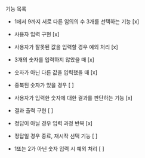 기능 목록

- 1에서 9까지 서로 다른 임의의 수 3개를 선택하는 기능 [x]

- 사용자 입력 구현 [x]
 - 사용자가 잘못된 값을 입력할 경우 예외 처리 [x]
  - 3개의 숫자를 입력하지 않았을 때 [x]
  - 숫자가 아닌 다른 값을 입력했을 때 [x]
  - 중복된 숫자가 있을 경우 [ ] 

- 사용자가 입력한 숫자에 대한 결과를 판단하는 기능 [x]

- 결과 출력 구현 [ ]
 - 정답이 아닐 경우 입력 과정 반복 [x]
 - 정답일 경우 종료, 재시작 선택 기능 [ ]
  - 1또는 2가 아닌 숫자 입력 시 예외 처리 [ ]

